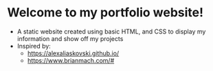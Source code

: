 # Welcome to my portfolio website!
- A static website created using basic HTML, and CSS to display my information and show off my projects
- Inspired by:
  - https://alexaliaskovski.github.io/
  - https://www.brianmach.com/#
